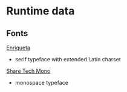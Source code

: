 Runtime data
============

Fonts
-----

[Enriqueta](https://fonts.google.com/specimen/Enriqueta)
- serif typeface with extended Latin charset

[Share Tech Mono](https://fonts.google.com/specimen/Share+Tech+Mono)
- monospace typeface
